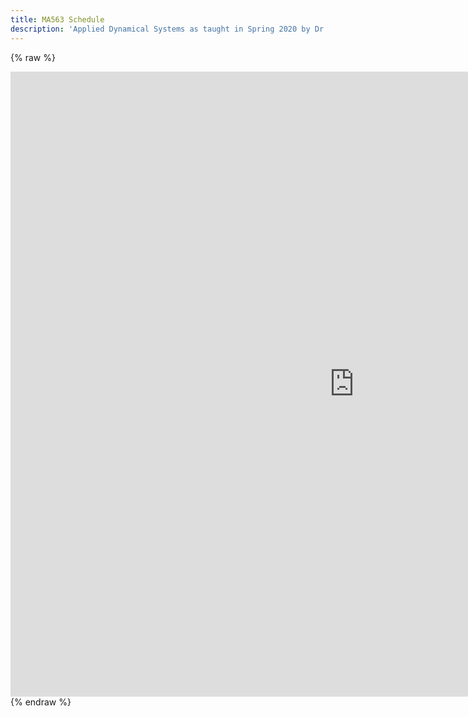 ```yaml
---
title: MA563 Schedule
description: 'Applied Dynamical Systems as taught in Spring 2020 by Dr. Marko Budišić, Clarkson University'
---
```


<!-- Copy iframe code from Google Sheets -->

{% raw %}
<iframe frameborder="no" border="0" marginwidth="0" marginheight="0" width="1100" height="1000"  src="https://docs.google.com/spreadsheets/d/1r-yEi2Av-vBmbO4_NH170mFZQ0jOfo9ZNTUuPU9hH-I/edit?usp=sharing&rm=minimal&single=true&headers=false&widget=false"></iframe>
{% endraw %}
